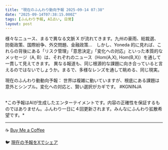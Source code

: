 ```yaml
---
title: "現在のふんわり動向予報 2025-09-14 07:38"
date: "2025-09-14T07:38:15.000Z"
tags: [ふんわり予報, AI占い, 日常]
layout: post
---
```


様々なニュース、まるで異なる文脈 X が流れてきます。九州の豪雨、総裁選、防衛政策、国際紛争、外交問題、金融政策…　しかし、Yoneda 的に見れば、これらの背後にある「リスク管理」「意思決定」「変化への対応」といった本質的なメッセージ（A, B）は、それぞれのニュース（Hom(A,X), Hom(B,X)）を通して一貫して見えてきます。  異なる報道も、同じ根源的な課題に向き合っていると言えるのではないでしょうか。まるで、多様なレンズを通して眺める、同じ現実。


現在のふんわり動動向予報：
世界は複雑に動いていますが、根底にある課題は意外とシンプル。変化への対応と、賢い選択がカギです。 #KGNINJA

<br>
*この予報はAIが生成したエンターテイメントです。内容の正確性を保証するものではありません。ふんわり一日に４回更新されます。みんなにふんわり拡散希望です。*

---
☕️ [Buy Me a Coffee](https://www.buymeacoffee.com/kgninja)

🐦 [現在の予報をXでシェア](https://twitter.com/intent/tweet?text=%E7%8F%BE%E5%9C%A8%E3%81%AE%E3%81%B5%E3%82%93%E3%82%8F%E3%82%8A%E4%BA%88%E5%A0%B1%3A%20%E3%80%8C%E6%A7%98%E3%80%85%E3%81%AA%E3%83%8B%E3%83%A5%E3%83%BC%E3%82%B9%E3%80%81%E3%81%BE%E3%82%8B%E3%81%A7%E7%95%B0%E3%81%AA%E3%82%8B%E6%96%87%E8%84%88%20X%20%E3%81%8C%E6%B5%81%E3%82%8C%E3%81%A6%E3%81%8D%E3%81%BE%E3%81%99%E3%80%82%E3%80%8D%23KGNINJA%20%E7%B6%9A%E3%81%8D%E3%81%AF%E3%83%96%E3%83%AD%E3%82%B0%E3%81%A7%EF%BC%81%F0%9F%91%87&url=https%3A%2F%2Fkg-ninja.github.io%2FFunwariyoso%2F)

